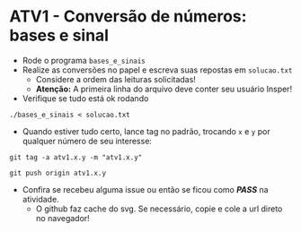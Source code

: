 # ATV1 - Conversão de números: bases e sinal

- Rode o programa `bases_e_sinais`
- Realize as conversões no papel e escreva suas repostas em `solucao.txt`
    - Considere a ordem das leituras solicitadas!
    - **Atenção:** A primeira linha do arquivo deve conter seu usuário Insper!
- Verifique se tudo está ok rodando

```
./bases_e_sinais < solucao.txt
```
 
 - Quando estiver tudo certo, lance tag no padrão, trocando `x` e `y` por qualquer número de seu interesse:

```
git tag -a atv1.x.y -m "atv1.x.y"

git push origin atv1.x.y
```

- Confira se recebeu alguma issue ou então se ficou como ***PASS*** na atividade.
    - O github faz cache do svg. Se necessário, copie e cole a url direto no navegador!